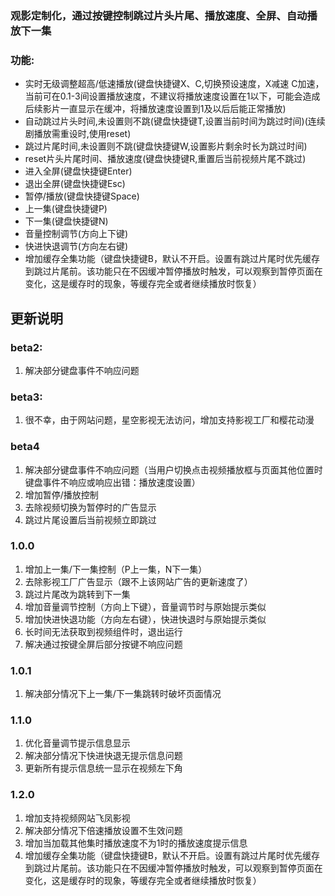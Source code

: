 
### 观影定制化，通过按键控制跳过片头片尾、播放速度、全屏、自动播放下一集

### 功能:
* 实时无级调整超高/低速播放(键盘快捷键X、C,切换预设速度，X减速 C加速，当前可在0.1-3间设置播放速度，不建议将播放速度设置在1以下，可能会造成后续影片一直显示在缓冲，将播放速度设置到1及以后后能正常播放)
* 自动跳过片头时间,未设置则不跳(键盘快捷键T,设置当前时间为跳过时间)(连续剧播放需重设时,使用reset)
* 跳过片尾时间,未设置则不跳(键盘快捷键W,设置影片剩余时长为跳过时间)
* reset片头片尾时间、播放速度(键盘快捷键R,重置后当前视频片尾不跳过)
* 进入全屏(键盘快捷键Enter)
* 退出全屏(键盘快捷键Esc)
* 暂停/播放(键盘快捷键Space)
* 上一集(键盘快捷键P)
* 下一集(键盘快捷键N)
* 音量控制调节(方向上下键)
* 快进快退调节(方向左右键)
* 增加缓存全集功能（键盘快捷键B，默认不开启。设置有跳过片尾时优先缓存到跳过片尾前。该功能只在不因缓冲暂停播放时触发，可以观察到暂停页面在变化，这是缓存时的现象，等缓存完全或者继续播放时恢复）


## 更新说明
### beta2:
1. 解决部分键盘事件不响应问题

### beta3:
1. 很不幸，由于网站问题，星空影视无法访问，增加支持影视工厂和樱花动漫


### beta4
1. 解决部分键盘事件不响应问题（当用户切换点击视频播放框与页面其他位置时键盘事件不响应或响应出错：播放速度设置）
2. 增加暂停/播放控制
3. 去除视频切换为暂停时的广告显示
4. 跳过片尾设置后当前视频立即跳过


### 1.0.0
1. 增加上一集/下一集控制（P上一集，N下一集）
2. 去除影视工厂广告显示（跟不上该网站广告的更新速度了）
3. 跳过片尾改为跳转到下一集
4. 增加音量调节控制（方向上下键），音量调节时与原始提示类似
5. 增加快进快退功能（方向左右键），快进快退时与原始提示类似
6. 长时间无法获取到视频组件时，退出运行
7. 解决通过按键全屏后部分按键不响应问题


### 1.0.1
1. 解决部分情况下上一集/下一集跳转时破坏页面情况


### 1.1.0
1. 优化音量调节提示信息显示
2. 解决部分情况下快进快退无提示信息问题
3. 更新所有提示信息统一显示在视频左下角


### 1.2.0
1. 增加支持视频网站飞凤影视
2. 解决部分情况下倍速播放设置不生效问题
3. 增加当加载其他集时播放速度不为1时的播放速度提示信息
4. 增加缓存全集功能（键盘快捷键B，默认不开启。设置有跳过片尾时优先缓存到跳过片尾前。该功能只在不因缓冲暂停播放时触发，可以观察到暂停页面在变化，这是缓存时的现象，等缓存完全或者继续播放时恢复）
